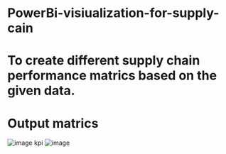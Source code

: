 # PowerBi-visiualization-for-supply-cain
# To create different supply chain performance matrics based on the given data.
# Output matrics 
![image](https://user-images.githubusercontent.com/61402686/198932914-09464c04-9616-44b8-a342-ecc611320516.png)
kpi
![image](https://user-images.githubusercontent.com/61402686/198933081-2fcdf993-1842-4ca6-adc2-2853e49332d2.png)
